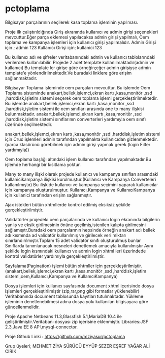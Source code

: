 # pctoplama
Bilgisayar parçalarının seçilerek kasa toplama işleminin yapılması.

Proje ilk çalıştırıldığında Giriş ekranında kullanıcı ve admin girişi seçenekleri mevcuttur.Eğer parça eklemesi yapılacaksa admin girişi yapılmalı,
Oem toplama ve kampanya işlemleri için kullanıcı girişi yapılmalıdır.
Admin Girişi için ;
admin
123
Kullanıcı Girişi için;
kullanici
123

Bu kullanıcı adı ve şifreler veritabanındaki admin ve kullanıcı tablolarındaki verilerden kullanılabilir.
Projede 2 adet template kullanılmaktadır(admin ve kullanıcı) Bu template ler girişe göre örneğin;eğer admin girişiyse admin template'e yönlendirilmektedir.Ve buradaki linklere göre erişim sağlanmaktadır.

Bilgisayar Toplama işleminde oem parçaları mevcuttur.
Bu işlemde Oem Toplama sisteminde anakart,bellek,işlemci,ekran kartı ,kasa,monitör ,ssd ,harddisk,işletim sistemi seçerek
oem toplama işlemi gerçekleştirilmektedir.
Bu işlemde anakart,bellek,işlemci,ekran kartı ,kasa,monitör ,ssd ,harddisk,işletim sistemi ile oem sınıfları arasında one to many ilişkisi bulunmaktadır.
anakart,bellek,işlemci,ekran kartı ,kasa,monitör ,ssd ,harddisk,işletim sistemi sınıflarının converterleri yardımıyla oem sınıfı üzerinde seçilmektedir.

anakart,bellek,işlemci,ekran kartı ,kasa,monitör ,ssd ,harddisk,işletim sistemi için Crud işlemleri admin tarafından yapılmakta kullanıcıdan gizlenmektedir.
(parca klasörünü görebilmek için admin girişi yapmak gerek.(login Filter yardımıyla))

Oem toplama başlığı altındaki işlem kullanıcı tarafından yapılmaktadır.Bu işlemde herhangi bir kısıtlama yoktur.

Many to many ilişki olarak projede kullanıcı ve kampanya sınıfları arasındaki kullanicikampanya ilişkisi kurulmuştur.(Kullanıcı ve Kampanya Converteleri kullanılmıştır)
Bu ilişkide kullanıcı ve kampanya seçimini yaparak kullanıcılar için kampanya oluşturulmuştur.
Kullanıcı,Kampanya ve KullanıcıKampanya için kullanici tarafından erişim sağlanmıştır.

Ajax istekleri bütün xhtmllerde kontrol edilmiş eksiksiz şekilde gerçekleştirilmiştir.

Validatörler projedeki oem parçalarında ve kullanıcı login ekranında bilgilerin yanlış ve eksik girilmesinin önüne geçilmiş,istenilen kalıpta girilmesini sağlamışıtr.Buradaki oem parçalarının hepsinde örneğin anakart adı bellek adı 
kısmında ad validatör kullanılmış ve girilecek veri miktarı sınırlandırılmıştır.Toplam 15 adet validatör sınıfı oluşturulmuş bunlar Sınıflarda tanımlanacak nesneleri denetlemek amacıyla kullanılmıştır
Aynı şekilde login kısmındaki kullanıcı ve admin login xhtml leri üzerindede kontrol validatörler yardımıyla gerçekleştirilmiştir.

Sayfalama(Pagination) işlemi bütün xhtmller için gerçekleştirilmiştir.(anakart,bellek,işlemci,ekran kartı ,kasa,monitör ,ssd ,harddisk,işletim sistemi,oem,Kullanıcı,Kampanya ve KullanıcıKampanya)

Dosya işlemleri için kullanıcı sayfasında document xhtml içerisinde dosya işlemleri gerçekleştirilmiştir (zip,rar,png gibi formatlar yüklenebilir)
Veritabanında document tablosunda kayıtları tutulmaktadır.
Yükleme işleminin denetlenebilmesi adına dosya yolu kullanılan bilgisayara göre güncellenmelidir.

Proje Apache Netbeans 11.3,Glassfish 5.1,MariaDB 10.4 ile geliştirilmiştir.Veritabanı dosyası zip içerisine eklenmiştir.
Libraries:JSF 2.3,Java EE 8 API,mysql-connector.

Proje Github Linki : https://github.com/mziyasur/pctoplama

Grup üyeleri;
MEHMET ZİYA SÜRÜCÜ
EYYÜP SEZER
EŞREF YAĞAR 
ALİ CIRIK








